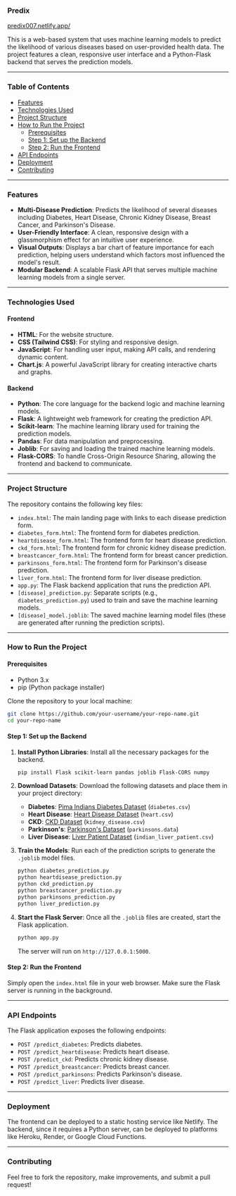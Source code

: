 ### **Predix**
[predix007.netlify.app/](https://predix007.netlify.app/)


This is a web-based system that uses machine learning models to predict the likelihood of various diseases based on user-provided health data. The project features a clean, responsive user interface and a Python-Flask backend that serves the prediction models.

-----

### **Table of Contents**

  * [Features](https://www.google.com/search?q=%23features)
  * [Technologies Used](https://www.google.com/search?q=%23technologies-used)
  * [Project Structure](https://www.google.com/search?q=%23project-structure)
  * [How to Run the Project](https://www.google.com/search?q=%23how-to-run-the-project)
      * [Prerequisites](https://www.google.com/search?q=%23prerequisites)
      * [Step 1: Set up the Backend](https://www.google.com/search?q=%23step-1-set-up-the-backend)
      * [Step 2: Run the Frontend](https://www.google.com/search?q=%23step-2-run-the-frontend)
  * [API Endpoints](https://www.google.com/search?q=%23api-endpoints)
  * [Deployment](https://www.google.com/search?q=%23deployment)
  * [Contributing](https://www.google.com/search?q=%23contributing)

-----

### **Features**

  * **Multi-Disease Prediction**: Predicts the likelihood of several diseases including Diabetes, Heart Disease, Chronic Kidney Disease, Breast Cancer, and Parkinson's Disease.
  * **User-Friendly Interface**: A clean, responsive design with a glassmorphism effect for an intuitive user experience.
  * **Visual Outputs**: Displays a bar chart of feature importance for each prediction, helping users understand which factors most influenced the model's result.
  * **Modular Backend**: A scalable Flask API that serves multiple machine learning models from a single server.

-----

### **Technologies Used**

#### **Frontend**

  * **HTML**: For the website structure.
  * **CSS (Tailwind CSS)**: For styling and responsive design.
  * **JavaScript**: For handling user input, making API calls, and rendering dynamic content.
  * **Chart.js**: A powerful JavaScript library for creating interactive charts and graphs.

#### **Backend**

  * **Python**: The core language for the backend logic and machine learning models.
  * **Flask**: A lightweight web framework for creating the prediction API.
  * **Scikit-learn**: The machine learning library used for training the prediction models.
  * **Pandas**: For data manipulation and preprocessing.
  * **Joblib**: For saving and loading the trained machine learning models.
  * **Flask-CORS**: To handle Cross-Origin Resource Sharing, allowing the frontend and backend to communicate.

-----

### **Project Structure**

The repository contains the following key files:

  * `index.html`: The main landing page with links to each disease prediction form.
  * `diabetes_form.html`: The frontend form for diabetes prediction.
  * `heartdisease_form.html`: The frontend form for heart disease prediction.
  * `ckd_form.html`: The frontend form for chronic kidney disease prediction.
  * `breastcancer_form.html`: The frontend form for breast cancer prediction.
  * `parkinsons_form.html`: The frontend form for Parkinson's disease prediction.
  * `liver_form.html`: The frontend form for liver disease prediction.
  * `app.py`: The Flask backend application that runs the prediction API.
  * `[disease]_prediction.py`: Separate scripts (e.g., `diabetes_prediction.py`) used to train and save the machine learning models.
  * `[disease]_model.joblib`: The saved machine learning model files (these are generated after running the prediction scripts).

-----

### **How to Run the Project**

#### **Prerequisites**

  * Python 3.x
  * pip (Python package installer)

Clone the repository to your local machine:

```bash
git clone https://github.com/your-username/your-repo-name.git
cd your-repo-name
```

#### **Step 1: Set up the Backend**

1.  **Install Python Libraries**: Install all the necessary packages for the backend.

    ```bash
    pip install Flask scikit-learn pandas joblib Flask-CORS numpy
    ```

2.  **Download Datasets**: Download the following datasets and place them in your project directory:

      * **Diabetes**: [Pima Indians Diabetes Dataset](https://www.kaggle.com/datasets/mathchi/diabetes-data-set) (`diabetes.csv`)
      * **Heart Disease**: [Heart Disease Dataset](https://www.kaggle.com/datasets/johnsmith88/heart-disease-dataset) (`heart.csv`)
      * **CKD**: [CKD Dataset](https://www.kaggle.com/datasets/mansoordaku/ckdisease) (`kidney_disease.csv`)
      * **Parkinson's**: [Parkinson's Dataset](https://www.kaggle.com/datasets/vikasukani/parkinsons-disease-data-set) (`parkinsons.data`)
      * **Liver Disease**: [Liver Patient Dataset](https://www.kaggle.com/datasets/uciml/indian-liver-patient-records) (`indian_liver_patient.csv`)

3.  **Train the Models**: Run each of the prediction scripts to generate the `.joblib` model files.

    ```bash
    python diabetes_prediction.py
    python heartdisease_prediction.py
    python ckd_prediction.py
    python breastcancer_prediction.py
    python parkinsons_prediction.py
    python liver_prediction.py
    ```

4.  **Start the Flask Server**: Once all the `.joblib` files are created, start the Flask application.

    ```bash
    python app.py
    ```

    The server will run on `http://127.0.0.1:5000`.

#### **Step 2: Run the Frontend**

Simply open the `index.html` file in your web browser. Make sure the Flask server is running in the background.

-----

### **API Endpoints**

The Flask application exposes the following endpoints:

  * `POST /predict_diabetes`: Predicts diabetes.
  * `POST /predict_heartdisease`: Predicts heart disease.
  * `POST /predict_ckd`: Predicts chronic kidney disease.
  * `POST /predict_breastcancer`: Predicts breast cancer.
  * `POST /predict_parkinsons`: Predicts Parkinson's disease.
  * `POST /predict_liver`: Predicts liver disease.

-----

### **Deployment**

The frontend can be deployed to a static hosting service like Netlify. The backend, since it requires a Python server, can be deployed to platforms like Heroku, Render, or Google Cloud Functions.

-----

### **Contributing**

Feel free to fork the repository, make improvements, and submit a pull request\!

